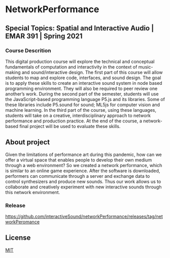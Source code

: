 # NetworkPerformance
## Special Topics: Spatial and Interactive Audio | EMAR 391 | Spring 2021 

### Course Descrition 

This digital production course will explore the technical and conceptual fundamentals of computation and interactivity in the context of music-making and sound/interactive design. 
The first part of this course will allow students to map and explore code, interfaces, and sound design. 
The goal is to apply these skills to create an interactive sound system in node based programming environment. 
They will also be required to peer review one another’s work. During the second part of the semester, students will use the JavaScript-based programming language P5.js and its libraries. Some of these libraries include P5.sound for sound; ML5js for computer vision and machine learning. 
In the third part of the course, using these languages, students will take on a creative, interdisciplinary approach to network performance and production practice. At the end of the course, a network-based final project will be used to evaluate these skills.


About project
-------------------
Given the limitations of performance art during this pandemic, how can we offer a virtual space that enables people to develop their own medium through a web environment? So we created a network performance, which is similar to an online game experience. After the software is downloaded, performers can communicate through a server and exchange data to control synthesizers and produce new sounds. Thus our work allows us to collaborate and creatively experiment with new interactive sounds through this network environment. 

### Release 
https://github.com/interactiveSound/networkPerformance/releases/tag/networkPeromance

License
-------

[MIT](LICENSE.md)


